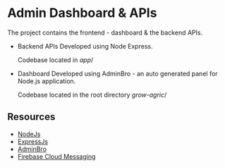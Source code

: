 # Admin Dashboard & APIs

The project contains the frontend - dashboard & the backend APIs.

- Backend APIs
	Developed using Node Express.
	
	Codebase located in _app_/
   
- Dashboard
	Developed using AdminBro - an auto generated panel for Node.js application. 
	
	Codebase located in the root directory _grow-agric_/


## Resources

* [NodeJs](https://nodejs.org/)
* [ExpressJs](https://expressjs.com/)
* [AdminBro](https://beta.adminbro.com/)
* [Firebase Cloud Messaging](https://firebase.google.com/docs/cloud-messaging/)
